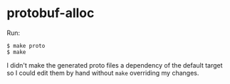 # protobuf-alloc

Run:

    $ make proto
    $ make

I didn't make the generated proto files a dependency of the default target so I
could edit them by hand without `make` overriding my changes.
